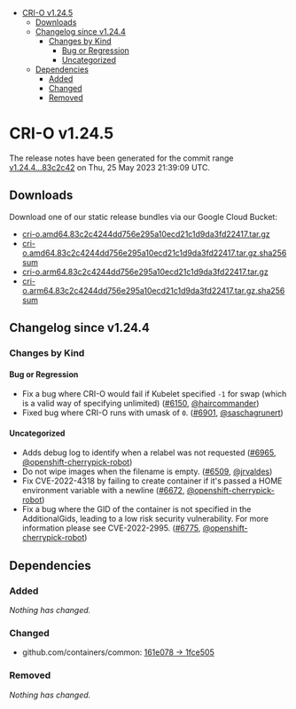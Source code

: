 - [CRI-O v1.24.5](#cri-o-v1245)
  - [Downloads](#downloads)
  - [Changelog since v1.24.4](#changelog-since-v1244)
    - [Changes by Kind](#changes-by-kind)
      - [Bug or Regression](#bug-or-regression)
      - [Uncategorized](#uncategorized)
  - [Dependencies](#dependencies)
    - [Added](#added)
    - [Changed](#changed)
    - [Removed](#removed)

# CRI-O v1.24.5

The release notes have been generated for the commit range
[v1.24.4...83c2c42](https://github.com/cri-o/cri-o/compare/v1.24.4...83c2c4244dd756e295a10ecd21c1d9da3fd22417) on Thu, 25 May 2023 21:39:09 UTC.

## Downloads

Download one of our static release bundles via our Google Cloud Bucket:

- [cri-o.amd64.83c2c4244dd756e295a10ecd21c1d9da3fd22417.tar.gz](https://storage.googleapis.com/cri-o/artifacts/cri-o.amd64.83c2c4244dd756e295a10ecd21c1d9da3fd22417.tar.gz)
- [cri-o.amd64.83c2c4244dd756e295a10ecd21c1d9da3fd22417.tar.gz.sha256sum](https://storage.googleapis.com/cri-o/artifacts/cri-o.amd64.83c2c4244dd756e295a10ecd21c1d9da3fd22417.tar.gz.sha256sum)
- [cri-o.arm64.83c2c4244dd756e295a10ecd21c1d9da3fd22417.tar.gz](https://storage.googleapis.com/cri-o/artifacts/cri-o.arm64.83c2c4244dd756e295a10ecd21c1d9da3fd22417.tar.gz)
- [cri-o.arm64.83c2c4244dd756e295a10ecd21c1d9da3fd22417.tar.gz.sha256sum](https://storage.googleapis.com/cri-o/artifacts/cri-o.arm64.83c2c4244dd756e295a10ecd21c1d9da3fd22417.tar.gz.sha256sum)

## Changelog since v1.24.4

### Changes by Kind

#### Bug or Regression
 - Fix a bug where CRI-O would fail if Kubelet specified `-1` for swap (which is a valid way of specifying unlimited) ([#6150](https://github.com/cri-o/cri-o/pull/6150), [@haircommander](https://github.com/haircommander))
 - Fixed bug where CRI-O runs with umask of `0`. ([#6901](https://github.com/cri-o/cri-o/pull/6901), [@saschagrunert](https://github.com/saschagrunert))

#### Uncategorized
 - Adds debug log to identify when a relabel was not requested ([#6965](https://github.com/cri-o/cri-o/pull/6965), [@openshift-cherrypick-robot](https://github.com/openshift-cherrypick-robot))
 - Do not wipe images when the filename is empty. ([#6509](https://github.com/cri-o/cri-o/pull/6509), [@jrvaldes](https://github.com/jrvaldes))
 - Fix CVE-2022-4318 by failing to create container if it's passed a HOME environment variable with a newline ([#6672](https://github.com/cri-o/cri-o/pull/6672), [@openshift-cherrypick-robot](https://github.com/openshift-cherrypick-robot))
 - Fix a bug where the GID of the container is not specified in the AdditionalGids, leading to a low risk security vulnerability. For more information please see CVE-2022-2995. ([#6775](https://github.com/cri-o/cri-o/pull/6775), [@openshift-cherrypick-robot](https://github.com/openshift-cherrypick-robot))

## Dependencies

### Added
_Nothing has changed._

### Changed
- github.com/containers/common: [161e078 → 1fce505](https://github.com/containers/common/compare/161e078...1fce505)

### Removed
_Nothing has changed._
